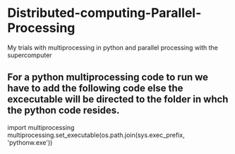 # Distributed-computing-Parallel-Processing
My trials with multiprocessing in python and parallel processing with the supercomputer

## For a python multiprocessing code to run we have to add the following code else the excecutable will be directed to the folder in whch the python code resides.
import multiprocessing
multiprocessing.set_executable(os.path.join(sys.exec_prefix, 'pythonw.exe'))
